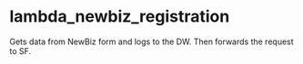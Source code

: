 # lambda_newbiz_registration

Gets data from NewBiz form and logs to the DW. Then forwards the request to SF.
